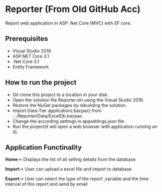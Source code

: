 # Reporter (From Old GitHub Acc)
Report web application in ASP .Net Core (MVC) with EF core.

## Prerequisites

* Visual Studio 2019 
* ASP.NET Core 3.1 
* .Net Core 3.1
* Entity Framework

## How to run the project

* Git clone this project to a location in your disk.
* Open the solution file Reporter.sln using the Visual Studio 2019.
* Restore the NuGet packages by rebuilding the solution.
* Import Data-Tier application(.bacpac) from .../Reporter/Data/ExcelDb.bacpac.
* Change the according settings in appsettings.json file.
* Run the project(it will open a web browser with application running on it).

## Application Functinality

**Home**->  Displays  the list of all selling details from the database 

**Import**-> User can upload a excel file and import to database

**Export**-> User can select  the type of the report ,variable  and the time interval of this report and send by email 



